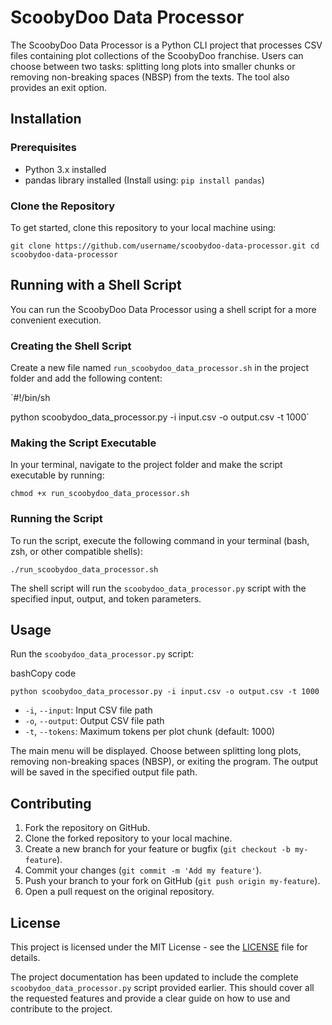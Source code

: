 # ScoobyDoo Data Processor

The ScoobyDoo Data Processor is a Python CLI project that processes CSV files containing plot collections of the ScoobyDoo franchise. Users can choose between two tasks: splitting long plots into smaller chunks or removing non-breaking spaces (NBSP) from the texts. The tool also provides an exit option.

## Installation

### Prerequisites

-   Python 3.x installed
-   pandas library installed (Install using: `pip install pandas`)

### Clone the Repository

To get started, clone this repository to your local machine using:

`git clone https://github.com/username/scoobydoo-data-processor.git
cd scoobydoo-data-processor` 

## Running with a Shell Script

You can run the ScoobyDoo Data Processor using a shell script for a more convenient execution.

### Creating the Shell Script

Create a new file named `run_scoobydoo_data_processor.sh` in the project folder and add the following content:

`#!/bin/sh

python scoobydoo_data_processor.py -i input.csv -o output.csv -t 1000` 

### Making the Script Executable

In your terminal, navigate to the project folder and make the script executable by running:

`chmod +x run_scoobydoo_data_processor.sh` 

### Running the Script

To run the script, execute the following command in your terminal (bash, zsh, or other compatible shells):
```
./run_scoobydoo_data_processor.sh
```
The shell script will run the `scoobydoo_data_processor.py` script with the specified input, output, and token parameters.

## Usage

Run the `scoobydoo_data_processor.py` script:

bashCopy code

`python scoobydoo_data_processor.py -i input.csv -o output.csv -t 1000` 

-   `-i`, `--input`: Input CSV file path
-   `-o`, `--output`: Output CSV file path
-   `-t`, `--tokens`: Maximum tokens per plot chunk (default: 1000)

The main menu will be displayed. Choose between splitting long plots, removing non-breaking spaces (NBSP), or exiting the program. The output will be saved in the specified output file path.

## Contributing

1.  Fork the repository on GitHub.
2.  Clone the forked repository to your local machine.
3.  Create a new branch for your feature or bugfix (`git checkout -b my-feature`).
4.  Commit your changes (`git commit -m 'Add my feature'`).
5.  Push your branch to your fork on GitHub (`git push origin my-feature`).
6.  Open a pull request on the original repository.

## License

This project is licensed under the MIT License - see the [LICENSE](https://chat.openai.com/c/LICENSE) file for details.

The project documentation has been updated to include the complete `scoobydoo_data_processor.py` script provided earlier. This should cover all the requested features and provide a clear guide on how to use and contribute to the project.
